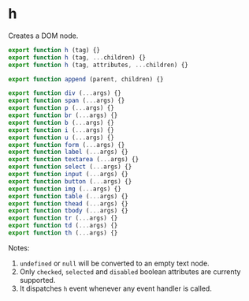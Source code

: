 # h

Creates a DOM node.

```js
export function h (tag) {}
export function h (tag, ...children) {}
export function h (tag, attributes, ...children) {}

export function append (parent, children) {}

export function div (...args) {}
export function span (...args) {}
export function p (...args) {}
export function br (...args) {}
export function b (...args) {}
export function i (...args) {}
export function u (...args) {}
export function form (...args) {}
export function label (...args) {}
export function textarea (...args) {}
export function select (...args) {}
export function input (...args) {}
export function button (...args) {}
export function img (...args) {}
export function table (...args) {}
export function thead (...args) {}
export function tbody (...args) {}
export function tr (...args) {}
export function td (...args) {}
export function th (...args) {}
```

Notes:
1. `undefined` or `null` will be converted to an empty text node.
2. Only `checked`, `selected` and `disabled` boolean attributes are currenty supported.
3. It dispatches `h` event whenever any event handler is called.
